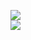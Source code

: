 [![](https://img.shields.io/badge/Made%20With-Github%20Spray-lightgrey.svg?style=for-the-badge&logo=github)](https://github.com/Annihil/github-spray#4075)  
[![](https://i.imgur.com/2DrTn0Z.gif)](https://github.com/Annihil/github-spray)